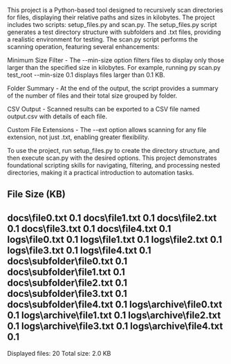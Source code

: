 This project is a Python-based tool designed to recursively scan directories for files, displaying their relative paths and sizes in kilobytes. The project includes two scripts: setup_files.py and scan.py. The setup_files.py script generates a test directory structure with subfolders and .txt files, providing a realistic environment for testing. The scan.py script performs the scanning operation, featuring several enhancements:

Minimum Size Filter - The --min-size option filters files to display only those larger than the specified size in kilobytes. For example, running py scan.py test_root --min-size 0.1 displays files larger than 0.1 KB.

Folder Summary - At the end of the output, the script provides a summary of the number of files and their total size grouped by folder.

CSV Output - Scanned results can be exported to a CSV file named output.csv with details of each file.

Custom File Extensions - The --ext option allows scanning for any file extension, not just .txt, enabling greater flexibility.

To use the project, run setup_files.py to create the directory structure, and then execute scan.py with the desired options. This project demonstrates foundational scripting skills for navigating, filtering, and processing nested directories, making it a practical introduction to automation tasks.

File                                      Size (KB) 
----------------------------------------------------
docs\file0.txt                                  0.1 
docs\file1.txt                                  0.1 
docs\file2.txt                                  0.1 
docs\file3.txt                                  0.1 
docs\file4.txt                                  0.1 
logs\file0.txt                                  0.1 
logs\file1.txt                                  0.1 
logs\file2.txt                                  0.1 
logs\file3.txt                                  0.1
logs\file4.txt                                  0.1 
docs\subfolder\file0.txt                        0.1 
docs\subfolder\file1.txt                        0.1 
docs\subfolder\file2.txt                        0.1 
docs\subfolder\file3.txt                        0.1 
docs\subfolder\file4.txt                        0.1 
logs\archive\file0.txt                          0.1 
logs\archive\file1.txt                          0.1 
logs\archive\file2.txt                          0.1 
logs\archive\file3.txt                          0.1 
logs\archive\file4.txt                          0.1 
----------------------------------------------------
Displayed files: 20
Total size: 2.0 KB